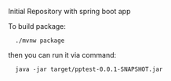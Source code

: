 Initial Repository with spring boot app

To build package:

```
  ./mvnw package
```

then you can run it via  command:

```
  java -jar target/pptest-0.0.1-SNAPSHOT.jar
```
